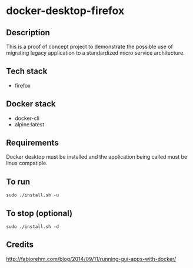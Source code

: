 # docker-desktop-firefox

## Description
This is a proof of concept project to demonstrate
the possible use of migrating legacy application to
a standardized micro service architecture.

## Tech stack
- firefox

## Docker stack
- docker-cli
- alpine:latest

## Requirements
Docker desktop must be installed and the application
being called must be linux compatiple.

## To run
```sudo ./install.sh -u```

## To stop (optional)
```sudo ./install.sh -d```

## Credits
http://fabiorehm.com/blog/2014/09/11/running-gui-apps-with-docker/
